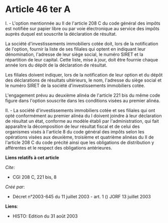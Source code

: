 # Article 46 ter A

I. - L'option mentionnée au II de l'article 208 C du code général des impôts est notifiée sur papier libre ou par voie
électronique au service des impôts auprès duquel est souscrite la déclaration de résultat.

La société d'investissements immobiliers cotée doit, lors de la notification de l'option, fournir la liste de ses filiales
qui optent en indiquant leur dénomination, l'adresse de leur siège social, le numéro SIRET et la répartition de leur capital.
Cette liste, mise à jour, doit être fournie chaque année lors du dépôt de la déclaration de résultat.

Les filiales doivent indiquer, lors de la notification de leur option et du dépôt des déclarations de résultats ultérieurs,
le nom, l'adresse du siège social et le numéro SIRET de la société d'investissements immobiliers cotée.

L'engagement prévu au deuxième alinéa de l'article 221 bis du même code figure dans l'option souscrite dans les conditions
visées au premier alinéa.

II. - La société d'investissements immobiliers cotée et ses filiales qui ont opté conformément au premier alinéa du I doivent
joindre à leur déclaration de résultat un état, conforme au modèle établi par l'administration, qui fait apparaître la
décomposition de leur résultat fiscal et de celui des organismes visés à l'article 8 du code général des impôts selon les
opérations visées aux deuxième, troisième et quatrième alinéas du II de l'article 208 C du code précité ainsi que les
obligations de distribution y afférentes et le respect des obligations antérieures.

**Liens relatifs à cet article**

_Cite_:

  - CGI 208 C, 221 bis, 8

_Créé par_:

  - Décret n°2003-645 du 11 juillet 2003 - art. 1 () JORF 13 juillet 2003

**Liens**:

  - HISTO: Edition du 31 août 2003

